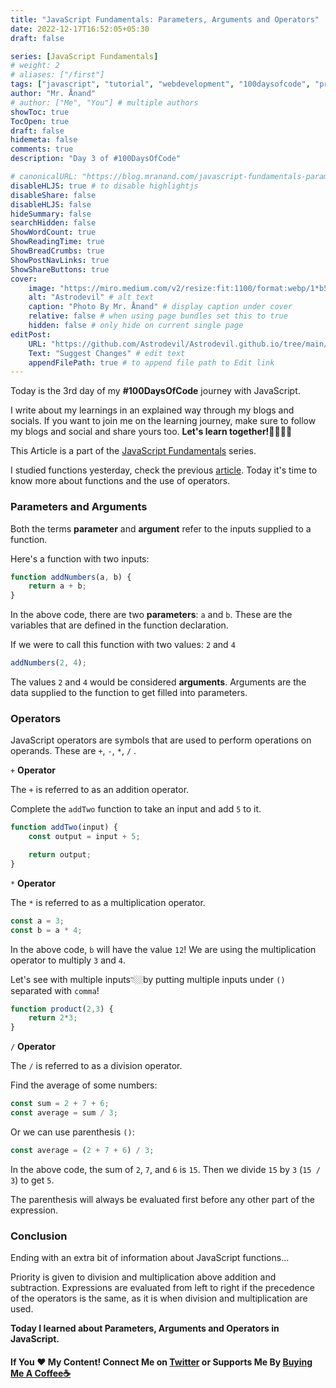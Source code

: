 ```yaml
---
title: "JavaScript Fundamentals: Parameters, Arguments and Operators"
date: 2022-12-17T16:52:05+05:30
draft: false

series: [JavaScript Fundamentals]
# weight: 2
# aliases: ["/first"]
tags: ["javascript", "tutorial", "webdevelopment", "100daysofcode", "programming", "coding"]
author: "Mr. Ånand"
# author: ["Me", "You"] # multiple authors
showToc: true
TocOpen: true
draft: false
hidemeta: false
comments: true
description: "Day 3 of #100DaysOfCode"

# canonicalURL: "https://blog.mranand.com/javascript-fundamentals-parameters-arguments-and-operators"
disableHLJS: true # to disable highlightjs
disableShare: false
disableHLJS: false
hideSummary: false
searchHidden: false
ShowWordCount: true
ShowReadingTime: true
ShowBreadCrumbs: true
ShowPostNavLinks: true
ShowShareButtons: true
cover:
    image: "https://miro.medium.com/v2/resize:fit:1100/format:webp/1*b5xMth2-8W__Qs0mr1V8Ew.png" # image path/url
    alt: "Astrodevil" # alt text
    caption: "Photo By Mr. Ånand" # display caption under cover
    relative: false # when using page bundles set this to true
    hidden: false # only hide on current single page
editPost:
    URL: "https://github.com/Astrodevil/Astrodevil.github.io/tree/main/content"
    Text: "Suggest Changes" # edit text
    appendFilePath: true # to append file path to Edit link
---
```


Today is the 3rd day of my **#100DaysOfCode** journey with JavaScript.

I write about my learnings in an explained way through my blogs and socials. If you want to join me on the learning journey, make sure to follow my blogs and social and share yours too. **Let's learn together!🫱🏼‍🫲🏼**

This Article is a part of the [JavaScript Fundamentals](https://mranand.com/series/javascript-fundamentals/) series.

I studied functions yesterday, check the previous [article](https://astrodevil.hashnode.dev/javascript-fundamentals-mutable-letcomments-functions). Today it's time to know more about functions and the use of operators.

### **Parameters and Arguments**

Both the terms **parameter** and **argument** refer to the inputs supplied to a function.

Here's a function with two inputs:

```javascript
function addNumbers(a, b) {
    return a + b;
}
```

In the above code, there are two **parameters**: `a` and `b`. These are the variables that are defined in the function declaration.

If we were to call this function with two values: `2` and `4`

```javascript
addNumbers(2, 4);
```

The values `2` and `4` would be considered **arguments**. Arguments are the data supplied to the function to get filled into parameters.

### Operators

JavaScript operators are symbols that are used to perform operations on operands. These are `+`, `-`, `*`, `/` .

`+` **Operator**

The `+` is referred to as an addition operator.

Complete the `addTwo` function to take an input and add `5` to it.

```javascript
function addTwo(input) {
    const output = input + 5;

    return output;
}
```

`*` **Operator**

The `*` is referred to as a multiplication operator.

```javascript
const a = 3;
const b = a * 4;
```

In the above code, `b` will have the value `12`! We are using the multiplication operator to multiply `3` and `4`.

Let's see with multiple inputs👇🏼by putting multiple inputs under `()` separated with `comma`!

```javascript
function product(2,3) {
    return 2*3;
}
```

`/` **Operator**

The `/` is referred to as a division operator.

Find the average of some numbers:

```javascript
const sum = 2 + 7 + 6;
const average = sum / 3;
```

Or we can use parenthesis `()`:

```javascript
const average = (2 + 7 + 6) / 3;
```

In the above code, the sum of `2`, `7`, and `6` is `15`. Then we divide `15` by `3` (`15 / 3`) to get `5`.

The parenthesis will always be evaluated first before any other part of the expression.

### Conclusion

Ending with an extra bit of information about JavaScript functions...

Priority is given to division and multiplication above addition and subtraction. Expressions are evaluated from left to right if the precedence of the operators is the same, as it is when division and multiplication are used.

**Today I learned about Parameters, Arguments and Operators in JavaScript.**

#### If You ❤️ My Content! Connect Me on [Twitter](https://mobile.twitter.com/Astrodevil_) or Supports Me By [Buying Me A Coffee☕](https://www.buymeacoffee.com/Astrodevil)